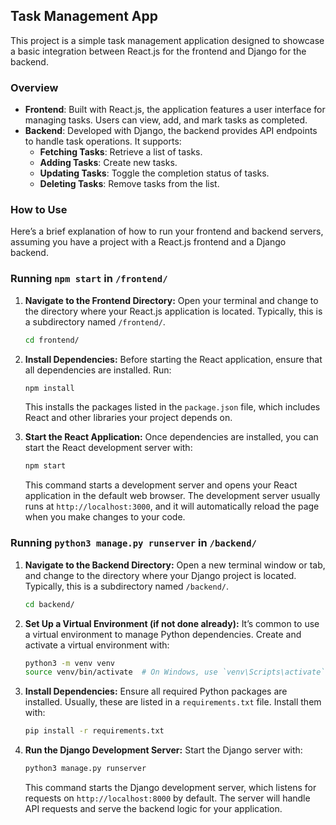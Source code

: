 ## Task Management App

This project is a simple task management application designed to showcase a basic integration between React.js for the frontend and Django for the backend.

### Overview

- **Frontend**: Built with React.js, the application features a user interface for managing tasks. Users can view, add, and mark tasks as completed.
- **Backend**: Developed with Django, the backend provides API endpoints to handle task operations. It supports:
  - **Fetching Tasks**: Retrieve a list of tasks.
  - **Adding Tasks**: Create new tasks.
  - **Updating Tasks**: Toggle the completion status of tasks.
  - **Deleting Tasks**: Remove tasks from the list.

### How to Use

Here’s a brief explanation of how to run your frontend and backend servers, assuming you have a project with a React.js frontend and a Django backend.

### Running `npm start` in `/frontend/`

1. **Navigate to the Frontend Directory:**
   Open your terminal and change to the directory where your React.js application is located. Typically, this is a subdirectory named `/frontend/`.

   ```bash
   cd frontend/
   ```

2. **Install Dependencies:**
   Before starting the React application, ensure that all dependencies are installed. Run:

   ```bash
   npm install
   ```

   This installs the packages listed in the `package.json` file, which includes React and other libraries your project depends on.

3. **Start the React Application:**
   Once dependencies are installed, you can start the React development server with:

   ```bash
   npm start
   ```

   This command starts a development server and opens your React application in the default web browser. The development server usually runs at `http://localhost:3000`, and it will automatically reload the page when you make changes to your code.

### Running `python3 manage.py runserver` in `/backend/`

1. **Navigate to the Backend Directory:**
   Open a new terminal window or tab, and change to the directory where your Django project is located. Typically, this is a subdirectory named `/backend/`.

   ```bash
   cd backend/
   ```

2. **Set Up a Virtual Environment (if not done already):**
   It’s common to use a virtual environment to manage Python dependencies. Create and activate a virtual environment with:

   ```bash
   python3 -m venv venv
   source venv/bin/activate  # On Windows, use `venv\Scripts\activate`
   ```

3. **Install Dependencies:**
   Ensure all required Python packages are installed. Usually, these are listed in a `requirements.txt` file. Install them with:

   ```bash
   pip install -r requirements.txt
   ```

4. **Run the Django Development Server:**
   Start the Django server with:

   ```bash
   python3 manage.py runserver
   ```

   This command starts the Django development server, which listens for requests on `http://localhost:8000` by default. The server will handle API requests and serve the backend logic for your application.